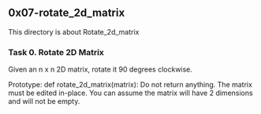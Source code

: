 ## 0x07-rotate_2d_matrix

This directory is about Rotate_2d_matrix

### Task 0. Rotate 2D Matrix

Given an n x n 2D matrix, rotate it 90 degrees clockwise.

  Prototype: def rotate_2d_matrix(matrix):
  Do not return anything. The matrix must be edited in-place.
  You can assume the matrix will have 2 dimensions and will not be empty.

